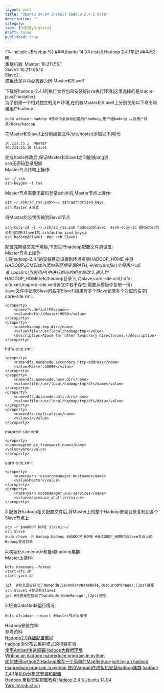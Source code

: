 ```yaml
---
layout: post
title: "Ubuntu 14.04 install hadoop 2.4.1 note"
description: ""
category: 
tags: [大数据,bigdata]
draft: false
published: true
---
```

{% include JB/setup %}
###Ubuntu 14.04 install Hadoop 2.4.1笔记
####说明:  
集群机器:
Master: 10.211.55.1  
Slave1: 10.211.55.10  
Slave2...  
这里还是以两台机器为例:Master和Slave1.  

下载好hadoop-2.4.1的执行文件包和安装好java执行环境(这里选择的是oracle-java7-installer).    
为了创建一个相对独立的用户环境,在机器Master和Slave1上分别使用以下命令新建用户hadoop  

    sudo adduser hadoop #该命令会自动创建用户hadoop,用户组hadoop,以及用户目录/home/hadoop  
在Master和Slave1上分别编辑文件/etc/hosts:(添加以下两行)

    10.211.55.1  Master  
    10.211.55.10 Slave1   
完成hosts修改后,保证Master和Slave1之间能够ping通.  
ssh无密码登录配置  
Master节点终端上操作: 
 
    cd ~/.ssh
    ssh-keygen -t rsa  
Master节点需要无密码登录ssh本机,Master节点上操作:

    cat ~/.ssh/id_rsa.pub>>~/.ssh/authorized_keys  
    ssh Master #测试  
将Master的公钥传输到Slave1节点  
    
    ssh-copy-id -i ~/.ssh/id_rsa.pub hadoop@Slave1  #ssh-copy-id 把Master的公钥追加到Slave1的.ssh/authorized_keys上
    ssh hadoop@Slave1  #or ssh Slave1
配置完网络交互环境后,下面进行hadoop配置文件的设置:  
Master节点上操作  
1.将hadoop-2.4.1的安装目录设置到环境变量HADOOP_HOME,并将$HADOOP_HOME/sbin添加到环境变量PATH,在/etc/profile(全局用户)或者~/.bashrc(当前用户)中进行相应的相关修改.  
2.进入到$HADOOP_HOME/etc/hadoop目录下,对slave,core-site.xml,hdfs-site.xml,mapred-site.xml(该文件若不存在,需要从模板中复制一份)  
slave文件中记录Slave的名字Slave1(如果有多个Slave记录多个对应的名字).  
core-site.xml:  

    <property>
        <name>fs.defaultFS</name>
        <value>hdfs://Master:9000</value>
    </property>
    <property>
        <name>hadoop.tmp.dir</name>
        <value>file:/usr/local/hadoop/tmp</value>
        <description>Abase for other temporary directories.</description>
    </property>
hdfs-site.xml:

    <property>
        <name>dfs.namenode.secondary.http-address</name>
        <value>Master:50090</value>
    </property>
    <property>
        <name>dfs.namenode.name.dir</name>
        <value>file:/usr/local/hadoop/tmp/dfs/name</value>
    </property>
    <property>
        <name>dfs.datanode.data.dir</name>
        <value>file:/usr/local/hadoop/tmp/dfs/data</value>
    </property>
    <property>
        <name>dfs.replication</name>
        <value>1</value>
    </property>
mapred-site.xml:

    <property>
    <name>mapreduce.framework.name</name>
    <value>yarn</value>
    </property>
yarn-site.xml:

    <property>
        <name>yarn.resourcemanager.hostname</name>
        <value>Master</value>
    </property>
    <property>
        <name>yarn.nodemanager.aux-services</name>
        <value>mapreduce_shuffle</value>
    </property>
3.配置好hadoop相关配置文件后,将Master上的整个Hadoop安装目录复制到各个Slave节点上  
    
    scp -r $HADOOP_HOME Slave1:~/ 
    ssh Slave
    sudo chown -R hadoop.hadoop $HADOOP_HOME #$HADOOP_HOME为Slave节点上的Hadoop安装目录  
4.初始化namenode和启动hadoop集群  
Master上操作:  

    hdfs namenode -format
    start-dfs.sh
    start-yarn.sh
    
    jps  #检查是否启动了Nameode,SecondaryNameNode,ResourceManager,(Jps)进程
    ssh Slave1 #登录到Slave1 
    jps #检查是否启动了DataNode,NodeManager,(Jps)进程.
5.检查DataNode运行情况:

    hdfs dfsadmin -report #Master节点上操作

Hadoop安装完毕!  
参考资料:  
[Hadoop2.0详细配置教程](http://www.cnblogs.com/scotoma/archive/2012/09/18/2689902.html)  
[hadoop全分布式集群模式的搭建实验](https://www.evernote.com/shard/s185/sh/fd5ec181-a6b6-4a74-9261-38e0754b65da/f62975e507065959e1259690c5ab1c5a)  
[使用Ambari快速部署Hadoop大数据环境](http://www.cnblogs.com/scotoma/archive/2013/05/18/3085248.html)  
[Writing an hadoop mapreduce program in python](http://www.michael-noll.com/tutorials/writing-an-hadoop-mapreduce-program-in-python/)  
[如何使用python为Hadoop编写一个简单的MapReduce](http://www.cnblogs.com/end/archive/2012/08/13/2636175.html)
[writing an hadoop mapreduce program in python](http://www.michael-noll.com/tutorials/writing-an-hadoop-mapreduce-program-in-python/)
[使用Vagrant在虚拟机安装hadoop集群](http://blog.csdn.net/wf1982/article/details/8798870) 
[hadoop
2.4.1单机伪分布式安装和配置](http://www.letiantian.me/2014-10-16-hadoop-2-4-1-stand-alone-install-and-config/)  
[Hadoop 集群安装配置教程Hadoop 2.4.1/Ubuntu
14.04](http://www.powerxing.com/install-hadoop-cluster-2-4-1/)  
[Yarn
introduction](http://www.ibm.com/developerworks/cn/opensource/os-cn-hadoop-yarn/)


